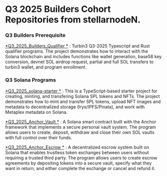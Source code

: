 <h1> Q3 2025 Builders Cohort Repositories from stellarnodeN.</h1>

<h3> Q3 Builders Prerequisite </h3>

[*Q3_2025_Builders_Qualifier *](https://github.com/stellarnodeN/Q3_2025_Builders_Qualifier)  : Turbin3 Q3-2025 Typescript and Rust qualifier programs. The project demonstrates how to interact with the Solana blockchain and includes functions like wallet generation, base58 key conversion, devnet SOL airdrop request, partial and full SOL transfers to turbin3 wallet, and program enrollment.

<h3> Q3 Solana Programs </h3>

[*Q3_2025_solana-starter *](https://github.com/stellarnodeN/Q3_25_solana-starter)  : This is a TypeScript-based starter project for creating, minting, and transfering Solana SPL tokens and NFTs. The project demonstrates how to mint and transfer SPL tokens, upload NFT images and metadata to decentralized storage (Irys/IPFS/Pinata), and work with Metaplex metadata on Solana.

[*Q3_2025_Anchor_Vault *](https://github.com/stellarnodeN/Q3_25_Anchor_Vault)  :  A Solana smart contract built with the Anchor framework that implements a secure personal vault system. The program allows users to create, deposit, withdraw and close their own SOL vaults with full control over their funds.

[*Q3_2025_Anchor_Escrow *](https://github.com/stellarnodeN/Q3_25_Anchor_Escrow)  :  A decentralized escrow system built on Solana that enables trustless token exchanges between users without requiring a trusted third party. The program allows users to create escrow agreements by depositing tokens into a secure vault, specify what they want in return, and either complete the exchange or cancel and refund it.

